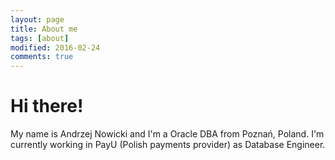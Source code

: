 ```yaml
---
layout: page
title: About me
tags: [about]
modified: 2016-02-24
comments: true
---
```


# Hi there!

My name is Andrzej Nowicki and I'm a Oracle DBA from Poznań, Poland. I'm currently working in PayU (Polish payments provider) as Database Engineer.
